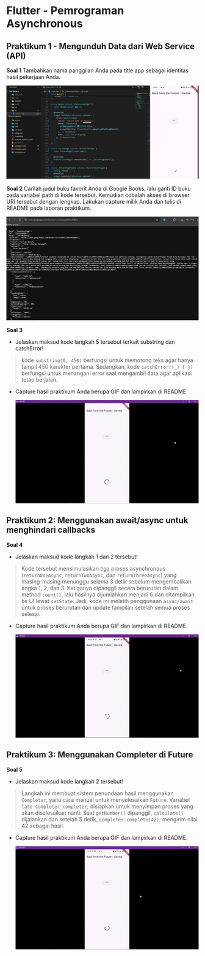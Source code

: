# Flutter - Pemrograman Asynchronous

## Praktikum 1 - Mengunduh Data dari Web Service (API)
**Soal 1**
Tambahkan nama panggilan Anda pada title app sebagai identitas hasil pekerjaan Anda.  

  ![W5 Soal 1](images/W5-soal1.jpg)

**Soal 2**
Carilah judul buku favorit Anda di Google Books, lalu ganti ID buku pada variabel path di kode tersebut. Kemudian cobalah akses di browser URI tersebut dengan lengkap. Lakukan capture milik Anda dan tulis di README pada laporan praktikum.  

  ![W5 Soal 2](images/W5-soal2.jpg)

**Soal 3**
- Jelaskan maksud kode langkah 5 tersebut terkait substring dan catchError!  
> kode `substring(0, 450)` berfungsi untuk memotong teks agar hanya tampil 450 karakter pertama. Sedangkan, kode `catchError((_) { })` berfungsi untuk menangani error saat mengambil data agar aplikasi tetap berjalan.
- Capture hasil praktikum Anda berupa GIF dan lampirkan di README

  ![W5 Soal 3](images/W5-soal3.gif)  

## Praktikum 2: Menggunakan await/async untuk menghindari callbacks
**Soal 4**
- Jelaskan maksud kode langkah 1 dan 2 tersebut!  
> Kode tersebut mensimulasikan tiga proses asynchronous (`returnOneAsync`, `returnTwoAsync`, dan `returnThreeAsync`) yang masing-masing menunggu selama 3 detik sebelum mengembalikan angka 1, 2, dan 3. Ketiganya dipanggil secara berurutan dalam method `count()`, lalu hasilnya dijumlahkan menjadi 6 dan ditampilkan ke UI lewat `setState`. Jadi, kode ini melatih penggunaan `async/await` untuk proses berurutan dan update tampilan setelah semua proses selesai.
- Capture hasil praktikum Anda berupa GIF dan lampirkan di README.

  ![W5 Soal 4](images/W5-soal4.gif)

## Praktikum 3: Menggunakan Completer di Future
**Soal 5**
- Jelaskan maksud kode langkah 2 tersebut!  
> Langkah ini membuat sistem penundaan hasil menggunakan `Completer`, yaitu cara manual untuk menyelesaikan `Future`. Variabel `late Completer completer`; disiapkan untuk menyimpan proses yang akan diselesaikan nanti. Saat `getNumber()` dipanggil, `calculate()` dijalankan dan setelah 5 detik, `completer.complete(42)`; mengirim nilai 42 sebagai hasil.
- Capture hasil praktikum Anda berupa GIF dan lampirkan di README.

  ![W5 Soal 5](images/W5-soal5.gif)